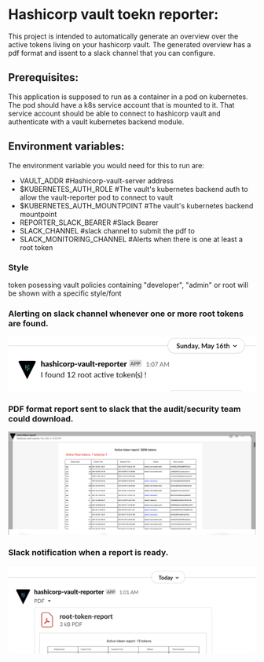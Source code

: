 # Hashicorp vault toekn reporter:

This project is intended to automatically generate an overview over the active tokens living on your hashicorp vault.
The generated overview has a pdf format and issent to a slack channel that you can configure.

## Prerequisites:

This application is supposed to run as a container in a pod on kubernetes.
The pod should have a k8s service account that is mounted to it.
That service account should be able to connect to hashicorp vault and authenticate with a vault kubernetes backend module.

## Environment variables:
The  environment variable you would need  for this to run are:
* VAULT_ADDR  #Hashicorp-vault-server address
* $KUBERNETES_AUTH_ROLE #The vault's kubernetes backend  auth to allow the vault-reporter pod to connect to vault
* $KUBERNETES_AUTH_MOUNTPOINT #The vault's kubernetes backend mountpoint 
* REPORTER_SLACK_BEARER #Slack Bearer 
* SLACK_CHANNEL #slack channel to submit the pdf to
* SLACK_MONITORING_CHANNEL  #Alerts when there is one at least a  root  token

### Style
token posessing vault policies containing "developer", "admin" or root will be shown with a specific style/font

### Alerting on slack channel whenever one or more root tokens are found.
![monitoring.png](monitoring.png)
### PDF format report sent to slack that the audit/security team could download.
![report-with-root-tokens.png](report-with-root-tokens.png)
### Slack notification when a report is ready.
![report-without-root-tokens.png](report-without-root-tokens.png)
